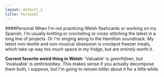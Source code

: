 ```yaml
---
layout: default_2
title: Personal
---
```

####Personal
When I'm not practicing Welsh flashcards or working on my Spanish, I'm
usually knitting or crocheting or cross-stitching the latest in a long
line of projects. Or I'm singing along to the Hamilton soundtrack. My
latest non-textile and non-musical obsession is crockpot freezer
meals, which take up way too much space in my fridge, but are entirely
worth it.

<b>Current favorite weird thing in Welsh</b>:
'Valuable' is *gwerthfawr*, but 'invaluable' is *amhrisiadwy*. This
makes sense if you actually decompose them both, I suppose, but I'm going to remain bitter about it for a
little while. 
